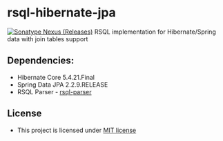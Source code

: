 # rsql-hibernate-jpa
[![Sonatype Nexus (Releases)](https://img.shields.io/maven-central/v/com.github.ichanzhar/rsql-hibernate-jpa?label=Release)](https://oss.sonatype.org/#nexus-search;gav~com.github.ichanzhar~rsql-hibernate-jpa)
RSQL implementation for Hibernate/Spring data with join tables support

## Dependencies:
* Hibernate Core 5.4.21.Final
* Spring Data JPA 2.2.9.RELEASE
* RSQL Parser - [rsql-parser](https://github.com/jirutka/rsql-parser)

## License

* This project is licensed under [MIT license](http://opensource.org/licenses/MIT)
